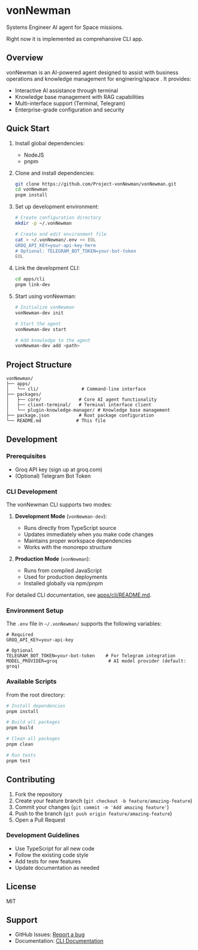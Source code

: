 # vonNewman

Systems Engineer AI agent for Space missions.

Right now it is implemented as comprehansive CLI app.

## Overview

vonNewman is an AI-powered agent designed to assist with business operations and knowledge management for enginering/space . It provides:
- Interactive AI assistance through terminal
- Knowledge base management with RAG capabilities
- Multi-interface support (Terminal, Telegram)
- Enterprise-grade configuration and security

## Quick Start

1. Install global dependencies:
   - NodeJS
   - pnpm

2. Clone and install dependencies:
   ```bash
   git clone https://github.com/Project-vonNewman/vonNewman.git
   cd vonNewman
   pnpm install
   ```

3. Set up development environment:
   ```bash
   # Create configuration directory
   mkdir -p ~/.vonNewman
   
   # Create and edit environment file
   cat > ~/.vonNewman/.env << EOL
   GROQ_API_KEY=your-api-key-here
   # Optional: TELEGRAM_BOT_TOKEN=your-bot-token
   EOL
   ```

4. Link the development CLI:
   ```bash
   cd apps/cli
   pnpm link-dev
   ```

5. Start using vonNewman:
   ```bash
   # Initialize vonNewman
   vonNewman-dev init
   
   # Start the agent
   vonNewman-dev start
   
   # Add knowledge to the agent
   vonNewman-dev add <path>
   ```

## Project Structure

```
vonNewman/
├── apps/
│   └── cli/                # Command-line interface
├── packages/
│   ├── core/              # Core AI agent functionality
│   ├── client-terminal/   # Terminal interface client
│   └── plugin-knowledge-manager/ # Knowledge base management
├── package.json           # Root package configuration
└── README.md             # This file
```

## Development

### Prerequisites

- Groq API key (sign up at groq.com)
- (Optional) Telegram Bot Token

### CLI Development

The vonNewman CLI supports two modes:

1. **Development Mode** (`vonNewman-dev`):
   - Runs directly from TypeScript source
   - Updates immediately when you make code changes
   - Maintains proper workspace dependencies
   - Works with the monorepo structure

2. **Production Mode** (`vonNewman`):
   - Runs from compiled JavaScript
   - Used for production deployments
   - Installed globally via npm/pnpm

For detailed CLI documentation, see [apps/cli/README.md](apps/cli/README.md).

### Environment Setup

The `.env` file in `~/.vonNewman/` supports the following variables:

```env
# Required
GROQ_API_KEY=your-api-key

# Optional
TELEGRAM_BOT_TOKEN=your-bot-token    # For Telegram integration
MODEL_PROVIDER=groq                   # AI model provider (default: groq)
```

### Available Scripts

From the root directory:
```bash
# Install dependencies
pnpm install

# Build all packages
pnpm build

# Clean all packages
pnpm clean

# Run tests
pnpm test
```

## Contributing

1. Fork the repository
2. Create your feature branch (`git checkout -b feature/amazing-feature`)
3. Commit your changes (`git commit -m 'Add amazing feature'`)
4. Push to the branch (`git push origin feature/amazing-feature`)
5. Open a Pull Request

### Development Guidelines

- Use TypeScript for all new code
- Follow the existing code style
- Add tests for new features
- Update documentation as needed

## License

MIT

## Support

- GitHub Issues: [Report a bug](https://github.com/Project-vonNewman/vonNewman/issues)
- Documentation: [CLI Documentation](apps/cli/README.md)
